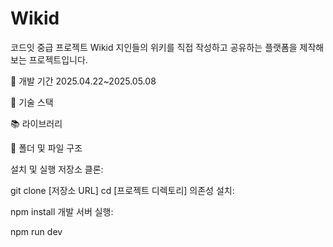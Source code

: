 # Wikid
코드잇 중급 프로젝트 Wikid
지인들의 위키를 직접 작성하고 공유하는 플랫폼을 제작해 보는 프로젝트입니다.



📅 개발 기간
2025.04.22~2025.05.08

📖 기술 스택


📚 라이브러리


📂 폴더 및 파일 구조


설치 및 실행
저장소 클론:

git clone [저장소 URL]
cd [프로젝트 디렉토리]
의존성 설치:

npm install
개발 서버 실행:

npm run dev
